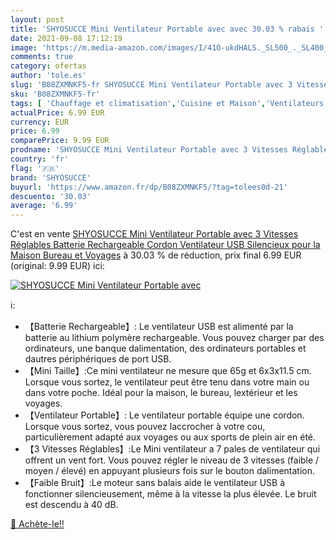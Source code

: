 ```yaml
---
layout: post
title: 'SHYOSUCCE Mini Ventilateur Portable avec avec 30.03 % rabais '
date: 2021-09-08 17:12:19
image: 'https://m.media-amazon.com/images/I/41O-ukdHALS._SL500_._SL400_.jpg'
comments: true
category: ofertas
author: 'tole.es'
slug: 'B08ZXMNKF5-fr SHYOSUCCE Mini Ventilateur Portable avec 3 Vitesses...'
sku: 'B08ZXMNKF5-fr'
tags: [ 'Chauffage et climatisation','Cuisine et Maison','Ventilateurs','Ventilateurs de table','shyosucce', ]
actualPrice: 6.99 EUR
currency: EUR
price: 6.99
comparePrice: 9.99 EUR
prodname: 'SHYOSUCCE Mini Ventilateur Portable avec 3 Vitesses Réglables  Batterie Rechargeable  Cordon  Ventilateur USB Silencieux pour la Maison  Bureau et Voyages'
country: 'fr'
flag: '🇫🇷'
brand: 'SHYOSUCCE'
buyurl: 'https://www.amazon.fr/dp/B08ZXMNKF5/?tag=tolees0d-21'
descuento: '30.03'
average: '6.99'
---
```


C'est en vente [SHYOSUCCE Mini Ventilateur Portable avec 3 Vitesses Réglables  Batterie Rechargeable  Cordon  Ventilateur USB Silencieux pour la Maison  Bureau et Voyages](https://www.amazon.fr/dp/B08ZXMNKF5/?tag=tolees0d-21)  à  30.03 % de réduction, prix final  6.99 EUR (original: 9.99 EUR) ici:

[![SHYOSUCCE Mini Ventilateur Portable avec](https://m.media-amazon.com/images/I/41O-ukdHALS._SL500_._SL400_.jpg)](https://www.amazon.fr/dp/B08ZXMNKF5/?tag=tolees0d-21)

ℹ️:

- 【Batterie Rechargeable】: Le ventilateur USB est alimenté par la batterie au lithium polymère rechargeable. Vous pouvez charger par des ordinateurs, une banque dalimentation, des ordinateurs portables et dautres périphériques de port USB.
- 【Mini Taille】:Ce mini ventilateur ne mesure que 65g et 6x3x11.5 cm. Lorsque vous sortez, le ventilateur peut être tenu dans votre main ou dans votre poche. Idéal pour la maison, le bureau, lextérieur et les voyages.
- 【Ventilateur Portable】: Le ventilateur portable équipe une cordon. Lorsque vous sortez, vous pouvez laccrocher à votre cou, particulièrement adapté aux voyages ou aux sports de plein air en été.
- 【3 Vitesses Réglables】:Le Mini ventilateur a 7 pales de ventilateur qui offrent un vent fort. Vous pouvez régler le niveau de 3 vitesses (faible / moyen / élevé) en appuyant plusieurs fois sur le bouton dalimentation.
- 【Faible Bruit】:Le moteur sans balais aide le ventilateur USB à fonctionner silencieusement, même à la vitesse la plus élevée. Le bruit est descendu à 40 dB.

[🛒 Achète-le!!](https://www.amazon.fr/dp/B08ZXMNKF5/?tag=tolees0d-21)

